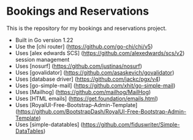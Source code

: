 # Bookings and Reservations

This is the repository for my bookings and reservations project.

- Built in Go version 1.22
- Use the [chi router] (https://github.com/go-chi/chi/v5) 
- Uses [alex edwards SCS] (https://github.com/alexedwards/scs/v2) session management
- Uses [nosurf] (https://github.com/justinas/nosurf)
- Uses [govalidator] (https://github.com/asaskevich/govalidator)
- Uses [database driver] (https://github.com/jackc/pgx/v4)
- Uses [go-simple-mail] (https://github.com/xhit/go-simple-mail)
- Uses [Mailhog] (https://github.com/mailhog/MailHog)
- Uses [HTML emails] (https://get.foundation/emails.html)
- Uses [RoyalUI-Free-Bootstrap-Admin-Template] (https://github.com/BootstrapDash/RoyalUI-Free-Bootstrap-Admin-Template)
- Uses [simple-datatables] (https://github.com/fiduswriter/Simple-DataTables)